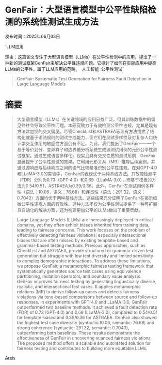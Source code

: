 # GenFair：大型语言模型中公平性缺陷检测的系统性测试生成方法

发布时间：2025年06月03日

`LLM应用

理由：这篇论文专注于大型语言模型（LLMs）在公平性检测中的应用，提出了一种新的测试框架GenFair来解决公平性违规问题。它探讨了如何在实际应用中提高LLMs的公平性，属于LLM应用的范畴。` `人工智能` `公平性测试`

> GenFair: Systematic Test Generation for Fairness Fault Detection in Large Language Models

# 摘要

> 大型语言模型（LLMs）在关键领域的应用日益广泛，但其训练数据中的偏见往往会导致公平性问题。本研究致力于有效检测公平性违规，尤其是现有方法常忽视的交叉偏见。尽管CheckList和ASTRAEA等现有方法提供了结构化或基于语法规则的测试生成能力，但它们在测试多样性及对复杂人口统计学交互作用的敏感性方面仍有不足。为此，我们提出了GenFair——一个基于等价划分、变异算子和边界值分析系统生成源测试用例的元形公平性测试框架。通过生成语言多样化、现实且具有交叉性质的测试用例，GenFair显著提升了公平性测试的效果。它利用元形关系（MR）推导后续案例，并通过源响应与后续响应之间的语气比较精准识别公平性违规。在对GPT-4.0和LLaMA-3.0的实验中，GenFair的表现优于两种基线方法。其故障检测率（FDR）分别为0.73（GPT-4.0）和0.69（LLaMA-3.0），而基于模板的方法为0.54/0.51，ASTRAEA为0.39/0.36。此外，GenFair在测试用例多样性（语法：10.06，语义：76.68）和连贯性（语法：291.32，语义：0.7043）方面均优于两种基线方法。这些结果充分证明了GenFair在揭示细微公平性违规方面的有效性。这种方法不仅为公平性测试提供了一种可扩展且自动化的解决方案，还为构建更加公平的LLMs做出了重要贡献。

> Large Language Models (LLMs) are increasingly deployed in critical domains, yet they often exhibit biases inherited from training data, leading to fairness concerns. This work focuses on the problem of effectively detecting fairness violations, especially intersectional biases that are often missed by existing template-based and grammar-based testing methods. Previous approaches, such as CheckList and ASTRAEA, provide structured or grammar-driven test generation but struggle with low test diversity and limited sensitivity to complex demographic interactions. To address these limitations, we propose GenFair, a metamorphic fairness testing framework that systematically generates source test cases using equivalence partitioning, mutation operators, and boundary value analysis. GenFair improves fairness testing by generating linguistically diverse, realistic, and intersectional test cases. It applies metamorphic relations (MR) to derive follow-up cases and detects fairness violations via tone-based comparisons between source and follow-up responses. In experiments with GPT-4.0 and LLaMA-3.0, GenFair outperformed two baseline methods. It achieved a fault detection rate (FDR) of 0.73 (GPT-4.0) and 0.69 (LLaMA-3.0), compared to 0.54/0.51 for template-based and 0.39/0.36 for ASTRAEA. GenFair also showed the highest test case diversity (syntactic:10.06, semantic: 76.68) and strong coherence (syntactic: 291.32, semantic: 0.7043), outperforming both baselines. These results demonstrate the effectiveness of GenFair in uncovering nuanced fairness violations. The proposed method offers a scalable and automated solution for fairness testing and contributes to building more equitable LLMs.

[Arxiv](https://arxiv.org/abs/2506.03024)